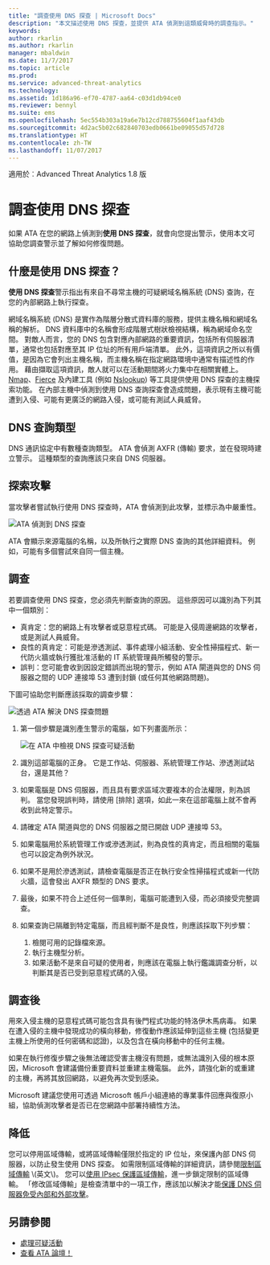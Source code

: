 ```yaml
---
title: "調查使用 DNS 探查 | Microsoft Docs"
description: "本文描述使用 DNS 探查，並提供 ATA 偵測到這類威脅時的調查指示。"
keywords: 
author: rkarlin
ms.author: rkarlin
manager: mbaldwin
ms.date: 11/7/2017
ms.topic: article
ms.prod: 
ms.service: advanced-threat-analytics
ms.technology: 
ms.assetid: 1d186a96-ef70-4787-aa64-c03d1db94ce0
ms.reviewer: bennyl
ms.suite: ems
ms.openlocfilehash: 5ec554b303a19a6e7b12cd788755604f1aaf43db
ms.sourcegitcommit: 4d2ac5b02c682840703edb0661be09055d57d728
ms.translationtype: HT
ms.contentlocale: zh-TW
ms.lasthandoff: 11/07/2017
---
```

適用於︰Advanced Threat Analytics 1.8 版

# <a name="investigating-reconnaissance-using-dns"></a>調查使用 DNS 探查

如果 ATA 在您的網路上偵測到**使用 DNS 探查**，就會向您提出警示，使用本文可協助您調查警示並了解如何修復問題。

## <a name="what-is-reconnaissance-using-dns"></a>什麼是使用 DNS 探查？

**使用 DNS 探查**警示指出有來自不尋常主機的可疑網域名稱系統 (DNS) 查詢，在您的內部網路上執行探查。

網域名稱系統 (DNS) 是實作為階層分散式資料庫的服務，提供主機名稱和網域名稱的解析。 DNS 資料庫中的名稱會形成階層式樹狀檢視結構，稱為網域命名空間。
對敵人而言，您的 DNS 包含對應內部網路的重要資訊，包括所有伺服器清單，通常也包括對應至其 IP 位址的所有用戶端清單。 此外，這項資訊之所以有價值，是因為它會列出主機名稱，而主機名稱在指定網路環境中通常有描述性的作用。 藉由擷取這項資訊，敵人就可以在活動期間將火力集中在相關實體上。 [Nmap](https://nmap.org/)、[Fierce](https://github.com/mschwager/fierce) 及內建工具 (例如 [Nslookup](https://technet.microsoft.com/library/cc725991(v=ws.11).aspx)) 等工具提供使用 DNS 探查的主機探索功能。
在內部主機中偵測到使用 DNS 查詢探查會造成問題，表示現有主機可能遭到入侵、可能有更廣泛的網路入侵，或可能有測試人員威脅。

## <a name="dns-query-types"></a>DNS 查詢類型

DNS 通訊協定中有數種查詢類型。 ATA 會偵測 AXFR (傳輸) 要求，並在發現時建立警示。 這種類型的查詢應該只來自 DNS 伺服器。

## <a name="discovering-the-attack"></a>探索攻擊

當攻擊者嘗試執行使用 DNS 探查時，ATA 會偵測到此攻擊，並標示為中嚴重性。

![ATA 偵測到 DNS 探查](./media/dns-recon.png)
 
ATA 會顯示來源電腦的名稱，以及所執行之實際 DNS 查詢的其他詳細資料。 例如，可能有多個嘗試來自同一個主機。

## <a name="investigating"></a>調查

若要調查使用 DNS 探查，您必須先判斷查詢的原因。 這些原因可以識別為下列其中一個類別： 
-   真肯定：您的網路上有攻擊者或惡意程式碼。 可能是入侵周邊網路的攻擊者，或是測試人員威脅。
-   良性的真肯定：可能是滲透測試、事件處理小組活動、安全性掃描程式、新一代防火牆或執行獲批准活動的 IT 系統管理員所觸發的警示。
-   誤判：您可能會收到因設定錯誤而出現的警示，例如 ATA 閘道與您的 DNS 伺服器之間的 UDP 連接埠 53 遭到封鎖 (或任何其他網路問題)。

下圖可協助您判斷應該採取的調查步驟：

![透過 ATA 解決 DNS 探查問題](./media/dns-recon-diagram.png)
 
1.  第一個步驟是識別產生警示的電腦，如下列畫面所示：
 
    ![在 ATA 中檢視 DNS 探查可疑活動](./media/dns-recon.png)
2.  識別這部電腦的正身。 它是工作站、伺服器、系統管理工作站、滲透測試站台，還是其他？
3.  如果電腦是 DNS 伺服器，而且具有要求區域次要複本的合法權限，則為誤判。 當您發現誤判時，請使用 [排除] 選項，如此一來在這部電腦上就不會再收到此特定警示。
4. 請確定 ATA 閘道與您的 DNS 伺服器之間已開啟 UDP 連接埠 53。
4.  如果電腦用於系統管理工作或滲透測試，則為良性的真肯定，而且相關的電腦也可以設定為例外狀況。
5.  如果不是用於滲透測試，請檢查電腦是否正在執行安全性掃描程式或新一代防火牆，這會發出 AXFR 類型的 DNS 要求。
6.  最後，如果不符合上述任何一個準則，電腦可能遭到入侵，而必須接受完整調查。 
7.  如果查詢已隔離到特定電腦，而且經判斷不是良性，則應該採取下列步驟：
    1.  檢閱可用的記錄檔來源。 
    2.  執行主機型分析。 
    3.  如果活動不是來自可疑的使用者，則應該在電腦上執行鑑識調查分析，以判斷其是否已受到惡意程式碼的入侵。

## <a name="post-investigation"></a>調查後

用來入侵主機的惡意程式碼可能包含具有後門程式功能的特洛伊木馬病毒。 如果在遭入侵的主機中發現成功的橫向移動，修復動作應該延伸到這些主機 (包括變更主機上所使用的任何密碼和認證)，以及包含在橫向移動中的任何主機。 

如果在執行修復步驟之後無法確認受害主機沒有問題，或無法識別入侵的根本原因，Microsoft 會建議備份重要資料並重建主機電腦。 此外，請強化新的或重建的主機，再將其放回網路，以避免再次受到感染。 

Microsoft 建議您使用可透過 Microsoft 帳戶小組連絡的專業事件回應與復原小組，協助偵測攻擊者是否已在您網路中部署持續性方法。

## <a name="mitigation"></a>降低

您可以停用區域傳輸，或將區域傳輸僅限於指定的 IP 位址，來保護內部 DNS 伺服器，以防止發生使用 DNS 探查。 如需限制區域傳輸的詳細資訊，請參閱[限制區域傳輸](https://technet.microsoft.com/library/ee649273(v=ws.10).aspx) \(英文\)。 您可以[使用 IPsec 保護區域傳輸](https://technet.microsoft.com/library/ee649192(v=ws.10).aspx)，進一步鎖定限制的區域傳輸。 「修改區域傳輸」是檢查清單中的一項工作，應該加以解決才能[保護 DNS 伺服器免受內部和外部攻擊](https://technet.microsoft.com/library/cc770432(v=ws.11).aspx)。



## <a name="see-also"></a>另請參閱
- [處理可疑活動](working-with-suspicious-activities.md)
- [查看 ATA 論壇！](https://social.technet.microsoft.com/Forums/security/home?forum=mata)
